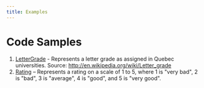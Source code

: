 ```yaml
---
title: Examples
---
```

# Code Samples

1. [LetterGrade](LetterGrade.md) - Represents a letter grade as assigned in Quebec universities. Source: http://en.wikipedia.org/wiki/Letter_grade 
2. [Rating](Rating.md) – Represents a rating on a scale of 1 to 5, where 1 is "very bad", 2 is "bad", 3 is "average", 4 is "good", and 5 is "very good".
